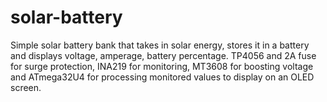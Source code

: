# solar-battery
Simple solar battery bank that takes in solar energy, stores it in a battery and displays voltage, amperage, battery percentage. TP4056 and 2A fuse for surge protection, INA219 for monitoring, MT3608 for boosting voltage and ATmega32U4 for processing monitored values to display on an OLED screen.
